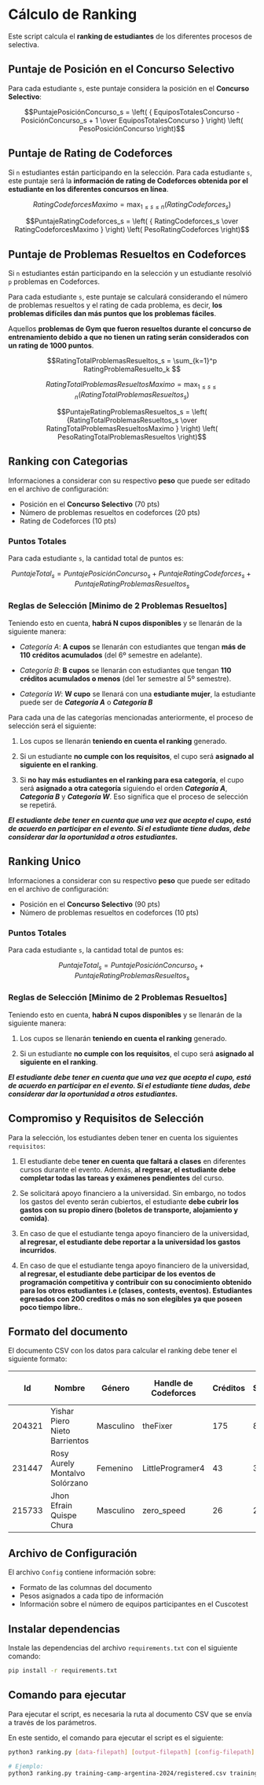 # Cálculo de Ranking

Este script calcula el **ranking de estudiantes** de los diferentes procesos de selectiva.

## Puntaje de Posición en el Concurso Selectivo

Para cada estudiante `s`, este puntaje considera la posición en el **Concurso Selectivo**:

```math
PuntajePosiciónConcurso_s = \left( { EquiposTotalesConcurso - PosiciónConcurso_s + 1 \over EquiposTotalesConcurso }  \right) \left( PesoPosiciónConcurso \right)
```

## Puntaje de Rating de Codeforces

Si `n` estudiantes están participando en la selección. Para cada estudiante `s`, este puntaje será la **información de rating de Codeforces obtenida por el estudiante en los diferentes concursos en línea**.

```math
RatingCodeforcesMaximo = \max_{1 \leq s \leq n} \left( RatingCodeforces_s \right)
```

```math
PuntajeRatingCodeforces_s = \left( { RatingCodeforces_s \over RatingCodeforcesMaximo }  \right) \left( PesoRatingCodeforces \right)
```

## Puntaje de Problemas Resueltos en Codeforces

Si `n` estudiantes están participando en la selección y un estudiante resolvió `p` problemas en Codeforces. 

Para cada estudiante `s`, este puntaje se calculará considerando el número de problemas resueltos y el rating de cada problema, es decir, **los problemas difíciles dan más puntos que los problemas fáciles**.

Aquellos **problemas de Gym que fueron resueltos durante el concurso de entrenamiento debido a que no tienen un rating serán considerados con un rating de 1000 puntos**.

```math
RatingTotalProblemasResueltos_s = \sum_{k=1}^p RatingProblemaResuelto_k 
```

```math
RatingTotalProblemasResueltosMaximo = \max_{1 \leq s \leq n} \left( RatingTotalProblemasResueltos_s \right)
```

```math
PuntajeRatingProblemasResueltos_s = \left( {RatingTotalProblemasResueltos_s \over RatingTotalProblemasResueltosMaximo }  \right) \left( PesoRatingTotalProblemasResueltos \right)
```

## Ranking con Categorias

Informaciones a considerar con su respectivo **peso** que puede ser editado en el archivo de configuración:

- Posición en el **Concurso Selectivo** (70 pts)
- Número de problemas resueltos en codeforces (20 pts)
- Rating de Codeforces (10 pts)

### Puntos Totales

Para cada estudiante `s`, la cantidad total de puntos es:

```math
PuntajeTotal_s = PuntajePosiciónConcurso_s + PuntajeRatingCodeforces_s + PuntajeRatingProblemasResueltos_s
```

### Reglas de Selección [Minimo de 2 Problemas Resueltos]

Teniendo esto en cuenta, **habrá N cupos disponibles** y se llenarán de la siguiente manera:

- _Categoría A_: **A cupos** se llenarán con estudiantes que tengan **más de 110 créditos acumulados** (del 6º semestre en adelante).

- _Categoría B_: **B cupos** se llenarán con estudiantes que tengan **110 créditos acumulados o menos** (del 1er semestre al 5º semestre).

- _Categoría W_: **W cupo** se llenará con una **estudiante mujer**, la estudiante puede ser de **_Categoría A_** o **_Categoría B_**

Para cada una de las categorías mencionadas anteriormente, el proceso de selección será el siguiente:

1. Los cupos se llenarán **teniendo en cuenta el ranking** generado.

2. Si un estudiante **no cumple con los requisitos**, el cupo será **asignado al siguiente en el ranking**.

3. Si **no hay más estudiantes en el ranking para esa categoría**, el cupo será **asignado a otra categoría** siguiendo el orden **_Categoría A_**, **_Categoría B_** y **_Categoría W_**. Eso significa que el proceso de selección se repetirá.

**_El estudiante debe tener en cuenta que una vez que acepta el cupo, está de acuerdo en participar en el evento. Si el estudiante tiene dudas, debe considerar dar la oportunidad a otros estudiantes._**

## Ranking Unico

Informaciones a considerar con su respectivo **peso** que puede ser editado en el archivo de configuración:

- Posición en el **Concurso Selectivo** (90 pts)
- Número de problemas resueltos en codeforces (10 pts)

### Puntos Totales

Para cada estudiante `s`, la cantidad total de puntos es:

```math
PuntajeTotal_s = PuntajePosiciónConcurso_s + PuntajeRatingProblemasResueltos_s
```

### Reglas de Selección [Minimo de 2 Problemas Resueltos]

Teniendo esto en cuenta, **habrá N cupos disponibles** y se llenarán de la siguiente manera:

1. Los cupos se llenarán **teniendo en cuenta el ranking** generado.

2. Si un estudiante **no cumple con los requisitos**, el cupo será **asignado al siguiente en el ranking**.

**_El estudiante debe tener en cuenta que una vez que acepta el cupo, está de acuerdo en participar en el evento. Si el estudiante tiene dudas, debe considerar dar la oportunidad a otros estudiantes._**

## Compromiso y Requisitos de Selección

Para la selección, los estudiantes deben tener en cuenta los siguientes `requisitos`:

1. El estudiante debe **tener en cuenta que faltará a clases** en diferentes cursos durante el evento. Además, **al regresar, el estudiante debe completar todas las tareas y exámenes pendientes** del curso.

2. Se solicitará apoyo financiero a la universidad. Sin embargo, no todos los gastos del evento serán cubiertos, el estudiante **debe cubrir los gastos con su propio dinero (boletos de transporte, alojamiento y comida)**.

3. En caso de que el estudiante tenga apoyo financiero de la universidad, **al regresar, el estudiante debe reportar a la universidad los gastos incurridos**.

4. En caso de que el estudiante tenga apoyo financiero de la universidad, **al regresar, el estudiante debe participar de los eventos de programación competitiva y contribuir con su conocimiento obtenido para los otros estudiantes i.e (clases, contests, eventos). Estudiantes egresados con 200 creditos o más no son elegibles ya que poseen poco tiempo libre.**.

## Formato del documento

El documento CSV con los datos para calcular el ranking debe tener el siguiente formato:

| Id | Nombre | Género | Handle de Codeforces | Créditos | Semestre | Registrado en el Concurso | Posición en el Concurso |
| - | - | - | - | - | - | - | - |
| 204321 | Yishar Piero Nieto Barrientos | Masculino | theFixer | 175 | 8 | Sí | 1 |
| 231447 | Rosy Aurely Montalvo Solórzano | Femenino | LittleProgramer4 | 43 | 3 | Sí | 2 |
| 215733 | Jhon Efrain Quispe Chura | Masculino | zero_speed | 26 | 2 | No | 3 |

## Archivo de Configuración

El archivo `Config` contiene información sobre:

- Formato de las columnas del documento
- Pesos asignados a cada tipo de información
- Información sobre el número de equipos participantes en el Cuscotest

## Instalar dependencias

Instale las dependencias del archivo `requirements.txt` con el siguiente comando:

```bash
pip install -r requirements.txt
```

## Comando para ejecutar

Para ejecutar el script, es necesaria la ruta al documento CSV que se envía a través de los parámetros.

En este sentido, el comando para ejecutar el script es el siguiente:



```bash
python3 ranking.py [data-filepath] [output-filepath] [config-filepath]

# Ejemplo:
python3 ranking.py training-camp-argentina-2024/registered.csv training-camp-argentina-2024 Config
```